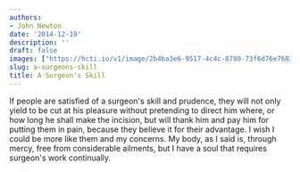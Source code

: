 ```yaml
---
authors:
- John Newton
date: '2014-12-19'
description: ''
draft: false
images: ["https://hcti.io/v1/image/2b4ba3e6-9517-4c4c-8780-73f6d76e7683.png"]
slug: a-surgeons-skill
title: A Surgeon's Skill
---
```


If people are satisfied of a surgeon's skill and prudence, they will not only yield to be cut at his pleasure without pretending to direct him where, or how long he shall make the incision, but will thank him and pay him for putting them in pain, because they believe it for their advantage. I wish I could be more like them and my concerns. My body, as I said is, through mercy, free from considerable ailments, but I have a soul that requires surgeon's work continually.